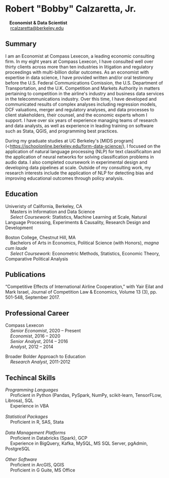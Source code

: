 # Robert "Bobby" Calzaretta, Jr.
__&nbsp;&nbsp;&nbsp;&nbsp;Economist & Data Scientist__<br>
&nbsp;&nbsp;&nbsp;&nbsp;rcalzaretta@berkeley.edu <br>

## Summary
I am an Economist at Compass Lexecon, a leading economic consulting firm.  In my eight years at Compass Lexecon, I have consulted well over thirty clients across more than ten industries in litigation and regulatory proceedings with multi-billion dollar outcomes.  As an economist with expertise in data science, I have provided written and/or oral testimony before the U.S. Federal Communications Comission, the U.S. Department of Transportation, and the U.K. Competition and Markets Authority in matters pertaining to competition in the airline's industry and business data services in the telecommunications industry.  Over this time, I have developed and communicated results of complex analyses including regression models, DCF valuations, merger and regulatory analyses, and data processes to client stakeholders, their counsel, and the economic experts whom I support. I have over six years of experience managing teams of research and data analysts, as well as experience in leading training on software such as Stata, QGIS, and programming best practices.  

During my graduate studies at UC Berkeley's [MIDS program](<https://ischoolonline.berkeley.edu/form-data-science/), I focused on the application of natural language processing (NLP) for text classificaiton and the application of neural networks for solving classification problems in audio data.  I also completed coursework in experimental design and developing data pipelines at scale.  Outside of my consulting work, my research interests include the application of NLP for detecting bias and improving educational outcomes through policy analysis.

## Education
Univeristy of California, Berkeley, CA<br>
&nbsp;&nbsp;&nbsp;&nbsp;Masters in Information and Data Science<br>
&nbsp;&nbsp;&nbsp;&nbsp;_Select Coursework:_ Statistics, Machine Learning at Scale, Natural Language Processing, Experiments & Causality, Research Design and Development

Boston College, Chestnut Hill, MA<br>
&nbsp;&nbsp;&nbsp;&nbsp;Bachelors of Arts in Economics, Political Science (with Honors), _magna cum laude_<br>
&nbsp;&nbsp;&nbsp;&nbsp;_Select Coursework:_ Econometric Methods, Statistics, Economic Theory, Comparative Political Analysis
<br>

## Publications
“Competitive Effects of International Airline Cooperation,” with Yair Eilat and Mark Israel, Journal of Competition Law & Economics, Volume 13 (3), pp. 501-548, September 2017.

## Professional Career
Compass Lexecon<br>
&nbsp;&nbsp;&nbsp;&nbsp;_Senior Economist_, 2020 – Present<br>
&nbsp;&nbsp;&nbsp;&nbsp;_Economist_, 2016 – 2020<br>
&nbsp;&nbsp;&nbsp;&nbsp;_Senior Analyst_, 2014 – 2016<br>
&nbsp;&nbsp;&nbsp;&nbsp;_Analyst_, 2012 – 2014<br>

Broader Bolder Approach to Education<br>
&nbsp;&nbsp;&nbsp;&nbsp;_Research Analyst_, 2011-2012<br>

## Techincal Skills
_Programming Languages_<br>
&nbsp;&nbsp;&nbsp;&nbsp;Proficient in Python (Pandas, PySpark, NumPy, scikit-learn, TensorFLow, Librosa), SQL<br>
&nbsp;&nbsp;&nbsp;&nbsp;Experience in VBA<br>
<br>_Statistical Packages_<br>
&nbsp;&nbsp;&nbsp;&nbsp;Proficient in R, SAS, Stata<br>
<br>_Data Management Platforms_<br>
&nbsp;&nbsp;&nbsp;&nbsp;Proficient in Databricks (Spark), GCP<br>
&nbsp;&nbsp;&nbsp;&nbsp;Experience in BigQuery, Kafka, MySQL, MS SQL Server, pgAdmin, PostgreSQL<br>
<br>_Other Software_<br>
&nbsp;&nbsp;&nbsp;&nbsp;Proficient in ArcGIS, QGIS<br>
&nbsp;&nbsp;&nbsp;&nbsp;Proficient in G Guite, MS Office<br>
